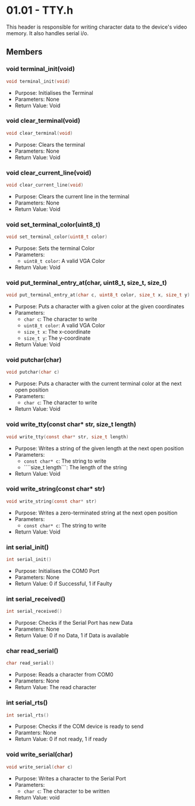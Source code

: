# 01.01 - TTY.h
This header is responsible for writing character data to the device's video memory. It also handles serial i/o.
## Members
### void terminal_init(void)
```c
void terminal_init(void)
```
- Purpose: Initialises the Terminal
- Parameters: None
- Return Value: Void
### void clear_terminal(void)
```c
void clear_terminal(void)
```
- Purpose: Clears the terminal
- Parameters: None
- Return Value: Void
### void clear_current_line(void)
```c
void clear_current_line(void)
```
- Purpose: Clears the current line in the terminal
- Parameters: None
- Return Value: Void
### void set_terminal_color(uint8_t)
```c
void set_terminal_color(uint8_t color)
```
- Purpose: Sets the terminal Color
- Parameters: 
    - ```uint8_t color```: A valid VGA Color
- Return Value: Void
### void put_terminal_entry_at(char, uint8_t, size_t, size_t)
```c
void put_terminal_entry_at(char c, uint8_t color, size_t x, size_t y)
```
- Purpose: Puts a character with a given color at the given coordinates
- Parameters: 
    - ```char c```: The character to write
    - ```uint8_t color```: A valid VGA Color
    - ```size_t x```: The x-coordinate
    - ```size_t y```: The y-coordinate
- Return Value: Void
### void putchar(char)
```c
void putchar(char c)
```
- Purpose: Puts a character with the current terminal color at the next open position
- Parameters: 
    - ```char c```: The character to write
- Return Value: Void
### void write_tty(const char* str, size_t length)
```c
void write_tty(const char* str, size_t length)
```
- Purpose: Writes a string of the given length at the next open position
- Parameters: 
    - ```const char* c```: The string to write
    - ````size_t length```: The length of the string
- Return Value: Void
### void write_string(const char* str)
```c
void write_string(const char* str)
```
- Purpose: Writes a zero-terminated string at the next open position
- Parameters: 
    - ```const char* c```: The string to write
- Return Value: Void
### int serial_init()
```c
int serial_init()
```
- Purpose: Initialises the COM0 Port
- Parameters: None
- Return Value: 0 if Successful, 1 if Faulty
### int serial_received()
```c
int serial_received()
```
- Purpose: Checks if the Serial Port has new Data
- Parameters: None
- Return Value: 0 if no Data, 1 if Data is available
### char read_serial()
```c
char read_serial()
```
- Purpose: Reads a character from COM0
- Parameters: None
- Return Value: The read character
### int serial_rts()
```c
int serial_rts()
```
- Purpose: Checks if the COM device is ready to send
- Paramters: None
- Return Value: 0 if not ready, 1 if ready
### void write_serial(char)
```c
void write_serial(char c)
```
- Purpose: Writes a character to the Serial Port
- Parameters:
    - ```char c```: The character to be written
- Return Value: void